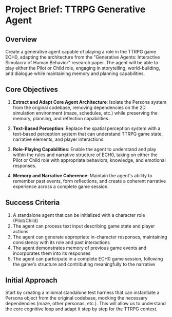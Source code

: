 # Project Brief: TTRPG Generative Agent

## Overview
Create a generative agent capable of playing a role in the TTRPG game ECH0, adapting the architecture from the "Generative Agents: Interactive Simulacra of Human Behavior" research paper. The agent will be able to play either the Pilot or Child role, engaging in storytelling, world-building, and dialogue while maintaining memory and planning capabilities.

## Core Objectives

1. **Extract and Adapt Core Agent Architecture**: Isolate the Persona system from the original codebase, removing dependencies on the 2D simulation environment (maze, schedules, etc.) while preserving the memory, planning, and reflection capabilities.

2. **Text-Based Perception**: Replace the spatial perception system with a text-based perception system that can understand TTRPG game state, narrative elements, and player interactions.

3. **Role-Playing Capabilities**: Enable the agent to understand and play within the rules and narrative structure of ECH0, taking on either the Pilot or Child role with appropriate behaviors, knowledge, and emotional responses.

4. **Memory and Narrative Coherence**: Maintain the agent's ability to remember past events, form reflections, and create a coherent narrative experience across a complete game session.

## Success Criteria

1. A standalone agent that can be initialized with a character role (Pilot/Child)
2. The agent can process text input describing game state and player actions
3. The agent can generate appropriate in-character responses, maintaining consistency with its role and past interactions
4. The agent demonstrates memory of previous game events and incorporates them into its responses
5. The agent can participate in a complete ECH0 game session, following the game's structure and contributing meaningfully to the narrative

## Initial Approach

Start by creating a minimal standalone test harness that can instantiate a Persona object from the original codebase, mocking the necessary dependencies (maze, other personas, etc.). This will allow us to understand the core cognitive loop and adapt it step by step for the TTRPG context.
